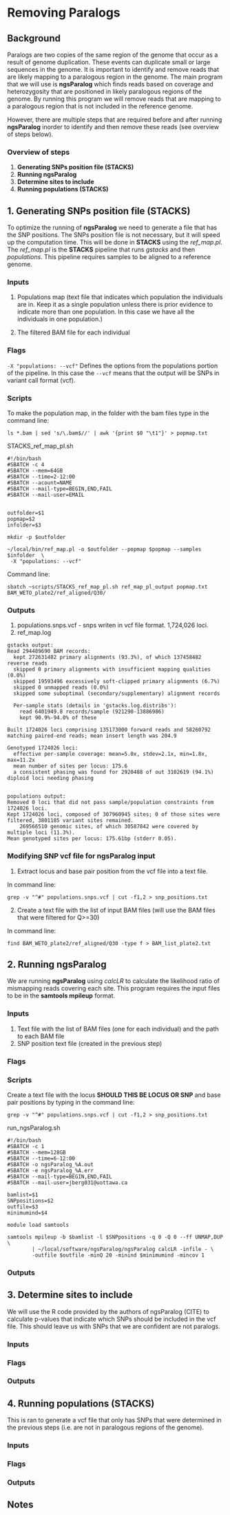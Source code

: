 # Removing Paralogs 

## Background
Paralogs are two copies of the same region of the genome that occur as a result of genome duplication. These events can duplicate small or large sequences in the genome. It is important to identify and remove reads that are likely mapping to a paralogous region in the genome. The main program that we will use is **ngsParalog** which finds reads based on coverage and heterozygosity that are positioned in likely paralogous regions of the genome. By running this program we will remove reads that are mapping to a paralogous region that is not included in the reference genome.  

However, there are multiple steps that are required before and after running **ngsParalog** inorder to identify and then remove these reads (see overview of steps below).

### Overview of steps
1. **Generating SNPs position file (STACKS)** 
2. **Running ngsParalog** 
3. **Determine sites to include** 
4. **Running populations (STACKS)** 

## 1. Generating SNPs position file (STACKS)
To optimize the running of **ngsParalog** we need to generate a file that has the SNP positions. The SNPs position file is not necessary, but it will speed up the computation time. This will be done in **STACKS** using the *ref_map.pl*. The *ref_map.pl* is the **STACKS** pipeline that runs *gstacks* and then *populations*. This pipeline requires samples to be aligned to a reference genome.

### Inputs
1. Populations map (text file that indicates which population the individuals are in. Keep it as a single population unless there is prior evidence to indicate more than one population. In this case we have all the individuals in one population.)
  
2. The filtered BAM file for each individual

### Flags
`-X "populations: --vcf"` Defines the options from the populations portion of the pipeline. In this case the `--vcf` means that the output will be SNPs in variant call format (vcf).  

### Scripts

To make the population map, in the folder with the bam files type in the command line: 
```
ls *.bam | sed 's/\.bam$//' | awk '{print $0 "\t1"}' > popmap.txt
```

STACKS_ref_map_pl.sh
```
#!/bin/bash
#SBATCH -c 4
#SBATCH --mem=64GB
#SBATCH --time=2-12:00
#SBATCH --acount=NAME
#SBATCH --mail-type=BEGIN,END,FAIL
#SBATCH --mail-user=EMAIL


outfolder=$1
popmap=$2
infolder=$3

mkdir -p $outfolder

~/local/bin/ref_map.pl -o $outfolder --popmap $popmap --samples $infolder  \
 -X "populations: --vcf"

```
Command line:
```
sbatch ~scripts/STACKS_ref_map_pl.sh ref_map_pl_output popmap.txt BAM_WETO_plate2/ref_aligned/Q30/
```
### Outputs
1. populations.snps.vcf - snps writen in vcf file format. 1,724,026 loci.
3. ref_map.log
```
gstacks output:
Read 294489690 BAM records:
  kept 272631482 primary alignments (93.3%), of which 137458482 reverse reads
  skipped 0 primary alignments with insufficient mapping qualities (0.0%)
  skipped 19593496 excessively soft-clipped primary alignments (6.7%)
  skipped 0 unmapped reads (0.0%)
  skipped some suboptimal (secondary/supplementary) alignment records

  Per-sample stats (details in 'gstacks.log.distribs'):
    read 6401949.8 records/sample (921290-13886986)
    kept 90.9%-94.0% of these

Built 1724026 loci comprising 135173000 forward reads and 58260792 matching paired-end reads; mean insert length was 204.9

Genotyped 1724026 loci:
  effective per-sample coverage: mean=5.0x, stdev=2.1x, min=1.8x, max=11.2x
  mean number of sites per locus: 175.6
  a consistent phasing was found for 2920488 of out 3102619 (94.1%) diploid loci needing phasing


populations output:
Removed 0 loci that did not pass sample/population constraints from 1724026 loci.
Kept 1724026 loci, composed of 307960945 sites; 0 of those sites were filtered, 3801185 variant sites remained.
    269566510 genomic sites, of which 30587842 were covered by multiple loci (11.3%).
Mean genotyped sites per locus: 175.61bp (stderr 0.05).

```
### Modifying SNP vcf file for ngsParalog input
1. Extract locus and base pair position from the vcf file into a text file.  
  
In command line:
```
grep -v "^#" populations.snps.vcf | cut -f1,2 > snp_positions.txt
```
2. Create a text file with the list of input BAM files (will use the BAM files that were filtered for Q>=30)

In command line:
```
find BAM_WETO_plate2/ref_aligned/Q30 -type f > BAM_list_plate2.txt
```
## 2. Running ngsParalog 
We are running **ngsParalog** using *calcLR* to calculate the likelihood ratio of mismapping reads covering each site. This program requires the input files to be in the **samtools mpileup** format. 

### Inputs
1. Text file with the list of BAM files (one for each individual) and the path to each BAM file
2. SNP position text file (created in the previous step)

### Flags

### Scripts 
Create a text file with the locus **SHOULD THIS BE LOCUS OR SNP**  and base pair positions by typing in the command line:
```
grep -v "^#" populations.snps.vcf | cut -f1,2 > snp_positions.txt
```
run_ngsParalog.sh
```
#!/bin/bash
#SBATCH -c 1
#SBATCH --mem=128GB
#SBATCH --time=6-12:00
#SBATCH -o ngsParalog_%A.out
#SBATCH -e ngsParalog_%A.err
#SBATCH --mail-type=BEGIN,END,FAIL
#SBATCH --mail-user=jberg031@uottawa.ca

bamlist=$1
SNPpositions=$2
outfile=$3
minimumind=$4

module load samtools

samtools mpileup -b $bamlist -l $SNPpositions -q 0 -Q 0 --ff UNMAP,DUP \
        | ~/local/software/ngsParalog/ngsParalog calcLR -infile - \
        -outfile $outfile -minQ 20 -minind $minimumind -mincov 1
```
### Outputs

## 3. Determine sites to include
We will use the R code provided by the authors of ngsParalog (CITE) to calculate p-values that indicate which SNPs should be included in the vcf file. This should leave us with SNPs that we are confident are not paralogs.

### Inputs

### Flags

### Outputs

## 4. Running populations (STACKS)
This is ran to generate a vcf file that only has SNPs that were determined in the previous steps (i.e. are not in paralogous regions of the genome).

### Inputs

### Flags

### Outputs


## Notes

